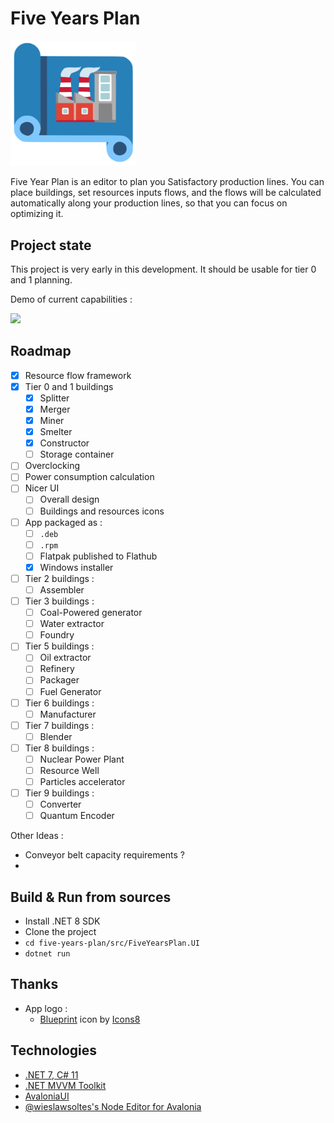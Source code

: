 # Five Years Plan

<img src="logo/logo.svg" style="width: 200px"/>

Five Year Plan is an editor to plan you Satisfactory production lines. You can place buildings, set resources inputs flows, and the flows will be calculated automatically along your production lines, so that you can focus on optimizing it.

## Project state

This project is very early in this development. It should be usable for tier 0 and 1 planning.

Demo of current capabilities : 

![](images/five-years-plan.gif)

## Roadmap

- [x] Resource flow framework
- [x] Tier 0 and 1 buildings
  - [x] Splitter
  - [x] Merger
  - [x] Miner
  - [x] Smelter
  - [x] Constructor
  - [ ] Storage container
- [ ] Overclocking
- [ ] Power consumption calculation
- [ ] Nicer UI
  - [ ] Overall design
  - [ ] Buildings and resources icons
- [ ] App packaged as :
  - [ ] `.deb`
  - [ ] `.rpm`
  - [ ] Flatpak published to Flathub
  - [x] Windows installer
- [ ] Tier 2 buildings :
  - [ ] Assembler
- [ ] Tier 3 buildings :
  - [ ] Coal-Powered generator
  - [ ] Water extractor
  - [ ] Foundry
- [ ] Tier 5 buildings :
  - [ ] Oil extractor
  - [ ] Refinery
  - [ ] Packager
  - [ ] Fuel Generator
- [ ] Tier 6 buildings :
  - [ ] Manufacturer
- [ ] Tier 7 buildings :
  - [ ] Blender
- [ ] Tier 8 buildings :
  - [ ] Nuclear Power Plant
  - [ ] Resource Well
  - [ ] Particles accelerator
- [ ] Tier 9 buildings :
  - [ ] Converter
  - [ ] Quantum Encoder

Other Ideas : 

- Conveyor belt capacity requirements ?
- 

## Build & Run from sources

- Install .NET 8 SDK
- Clone the project
- `cd five-years-plan/src/FiveYearsPlan.UI`
- `dotnet run`

## Thanks

- App logo : 
  - <a target="_blank" href="https://icons8.com/icon/64036/blueprint">Blueprint</a> icon by <a target="_blank" href="https://icons8.com">Icons8</a>

## Technologies

- [.NET 7, C# 11](https://dotnet.microsoft.com/en-us/)
- [.NET MVVM Toolkit](https://github.com/CommunityToolkit/dotnet)
- [AvaloniaUI](https://avaloniaui.net/)
- [@wieslawsoltes's Node Editor for Avalonia](https://github.com/wieslawsoltes/NodeEditor)
